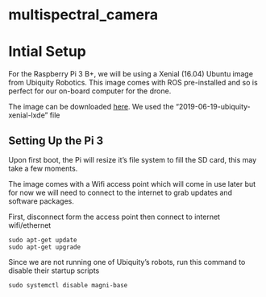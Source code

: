 # multispectral_camera

# Intial Setup

For the Raspberry Pi 3 B+, we will be using a Xenial (16.04) Ubuntu image from Ubiquity Robotics. This image comes with ROS pre-installed and so is perfect for our on-board computer for the drone. 

The image can be downloaded [here](https://downloads.ubiquityrobotics.com/pi.html).
We used the “2019-06-19-ubiquity-xenial-lxde” file

## Setting Up the Pi 3

Upon first boot, the Pi will resize it’s file system to fill the SD card, this may take a few moments.

The image comes with a Wifi access point which will come in use later but for now we will need to connect to the internet to grab updates and software packages. 

First, disconnect form the access point then connect to internet wifi/ethernet

    sudo apt-get update
    sudo apt-get upgrade

Since we are not running one of Ubiquity’s robots, run this command  to disable their startup scripts
    
    sudo systemctl disable magni-base


